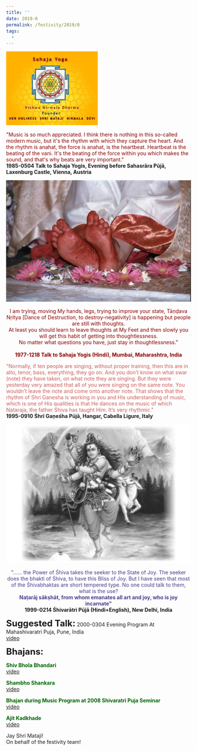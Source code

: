```yaml
---
title: ''
date: 2019-0
permalink: /festivity/2019/0
tags:
  - 
---
```


![PICTURE 1](/images/image1.png)

<p>
<font color="DarkRed">"Music is so much appreciated. I think there is nothing in this so-called modern music, but it's the rhythm with which they capture the heart. And the rhythm is anahat, the force is anahat, is the heartbeat. Heartbeat is the beating of the vani. It's the beating of the force within you which makes the sound, and that's why beats are very important."</font><br>
<b>1985-0504 Talk to Sahaja Yogis, Evening before Sahasrāra Pūjā, Laxenburg Castle, Vienna, Austria</b>
</p>

<div style="text-align: center"><img src="/images/image68.png" /></div>

<p style="text-align:center;">
<font color="DarkRed">I am trying, moving My hands, legs, trying to improve your state, Tāṇḍava Nṛitya [Dance of Destruction, to destroy-negativity] is happening but people are still with thoughts.<br>
At least you should learn to leave thoughts at My Feet and then slowly you will get this habit of getting into thoughtlessness.<br>
No matter what questions you have, just stay in thoughtlessness."<br>
<br>
<b>1977-1218 Talk to Sahaja Yogis (Hindi), Mumbai, Maharashtra, India</b></font><br>
</p>

<p>
<font color="IndianRed">"Normally, if ten people are singing, without proper training, then this are in alto, tenor, bass, everything, they go on. And you don’t know on what swar (note) they have taken, on what note they are singing. But they were yesterday very amazed that all of you were singing on the same note. You wouldn’t leave the note and come onto another note. That shows that the rhythm of Shri Ganesha is working in you and His understanding of music, which is one of His qualities is that He dances on the music of which Nataraja, the father Shiva has taught Him. It’s very rhythmic."</font><br>
<b>1995-0910 Śhrī Gaṇeśha Pūjā, Hangar, Cabella Ligure, Italy </b>
</p>

<div style="text-align: center"><img src="/images/image69.png" /></div>

<p style="text-align:center;">
<font color="DarkSlateBlue">"...... the Power of Śhiva takes the seeker to the State of Joy. The seeker does the bhakti of Śhiva, to have this Bliss of Joy. But I have seen that most of the Śhivabhaktas are short tempered type. No one could talk to them, what is the use?<br>
<b>Naṭarāj sākṣhāt, from whom emanates all art and joy, who is joy incarnate"</b></font><br>
<b>1999-0214 Śhivarātri Pūjā (Hindi+English), New Delhi, India</b><br>
</p>

<font size="+2"><b>Suggested Talk:</b></font> 2000-0304 Evening Program At Mahashivaratri Puja, Pune, India<br><a href="https://www.youtube.com/watch?time_continue=9634&v=ug7Z5Q88N3o"> video</a><br>

<font size="+2"><b>Bhajans:</b></font>

<p>
<font color="DarkGreen"><b>Shiv Bhola Bhandari</b></font><br>
<a href="https://www.youtube.com/watch?v=UbzQMIX2CaU"> video</a><br>
</p>

<p>
<font color="DarkGreen"><b>Shambho Shankara</b></font><br>
<a href="https://www.youtube.com/watch?v=xtV5wb7yEgY">video</a></p>
</p>

<p>
<font color="DarkGreen"><b>Bhajan during Music Program at 2008 Shivaratri Puja Seminar</b></font><br>
<a href="https://www.youtube.com/watch?v=VWMq3567m9Q&feature=youtu.be">video</a>
</p>
 
<p>
<font color="DarkGreen"><b>Ajit Kadkhade</b></font><br>
<a href="https://www.youtube.com/watch?v=rItjILB8bNo">video</a> 
</p>

Jay Shri Mataji!<br>
On behalf of the festivity team!